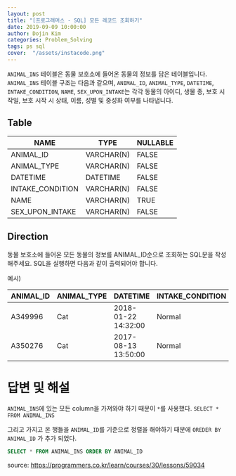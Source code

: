 ```yaml
---
layout: post
title: "[프로그래머스 - SQL] 모든 레코드 조회하기"
date: 2019-09-09 10:00:00
author: Dojin Kim
categories: Problem_Solving
tags: ps sql
cover:  "/assets/instacode.png"
---
```


`ANIMAL_INS` 테이블은 동물 보호소에 들어온 동물의 정보를 담은 테이블입니다. `ANIMAL_INS` 테이블 구조는 다음과 같으며, `ANIMAL_ID`, `ANIMAL_TYPE`, `DATETIME`, `INTAKE_CONDITION`, `NAME`, `SEX_UPON_INTAKE`는 각각 동물의 아이디, 생물 종, 보호 시작일, 보호 시작 시 상태, 이름, 성별 및 중성화 여부를 나타냅니다.

## Table

| NAME             | TYPE       | NULLABLE |
|------------------|------------|----------|
| ANIMAL_ID        | VARCHAR(N) | FALSE    |
| ANIMAL_TYPE      | VARCHAR(N) | FALSE    |
| DATETIME         | DATETIME   | FALSE    |
| INTAKE_CONDITION | VARCHAR(N) | FALSE    |
| NAME             | VARCHAR(N) | TRUE     |
| SEX_UPON_INTAKE  | VARCHAR(N) | FALSE    |


## Direction

동물 보호소에 들어온 모든 동물의 정보를 ANIMAL_ID순으로 조회하는 SQL문을 작성해주세요. SQL을 실행하면 다음과 같이 출력되어야 합니다.

예시)

| ANIMAL_ID	    | ANIMAL_TYPE	| DATETIME	                  | INTAKE_CONDITION  | NAME	| SEX_UPON_INTAKE |
|---------------|---------------|-----------------------------|-------------------|---------|-----------------|
| A349996	    | Cat	        | 2018-01-22 14:32:00	      | Normal            | Sugar	| Neutered Male   |
| A350276	    | Cat	        | 2017-08-13 13:50:00		  | Normal            | Jewel	| Spayed Female   |





# 답변 및 해설
`ANIMAL_INS`에 있는 모든 column을 가져와야 하기 때문이 `*`를 사용했다. 
```SELECT * FROM ANIMAL_INS```

그리고 가지고 온 행들을 `ANIMAL_ID`를 기준으로 정렬을 해야하기 때문에 
```OREDER BY ANIMAL_ID```
가 추가 되었다.

```SQL
SELECT * FROM ANIMAL_INS ORDER BY ANIMAL_ID
```


<bold> source: https://programmers.co.kr/learn/courses/30/lessons/59034 </bold>
